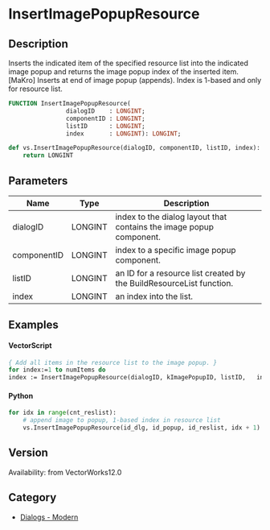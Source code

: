 # InsertImagePopupResource

## Description
Inserts the indicated item of the specified resource list into the indicated image popup and returns the image popup index of the inserted item.
[MaKro] Inserts at end of image popup (appends). Index is 1-based and only for resource list.

```pascal
FUNCTION InsertImagePopupResource(
				dialogID    : LONGINT;
				componentID : LONGINT;
				listID      : LONGINT;
				index       : LONGINT): LONGINT;
```

```python
def vs.InsertImagePopupResource(dialogID, componentID, listID, index):
    return LONGINT
```

## Parameters
|Name|Type|Description|
|---|---|---|
|dialogID|LONGINT|index to the dialog layout that contains the image popup component.|
|componentID|LONGINT|index to a specific image popup component.|
|listID|LONGINT|an ID for a resource list created by the BuildResourceList function.|
|index|LONGINT|an index into the list.|

## Examples
#### VectorScript ####
```pascal
{ Add all items in the resource list to the image popup. }
for index:=1 to numItems do
index := InsertImagePopupResource(dialogID, kImagePopupID, listID,   index);
```
#### Python ####
```python
for idx in range(cnt_reslist):
    # append image to popup, 1-based index in resource list
    vs.InsertImagePopupResource(id_dlg, id_popup, id_reslist, idx + 1)
```

## Version
Availability: from VectorWorks12.0

## Category
* [Dialogs - Modern](../Categories/Dialogs%20-%20Modern.md)
